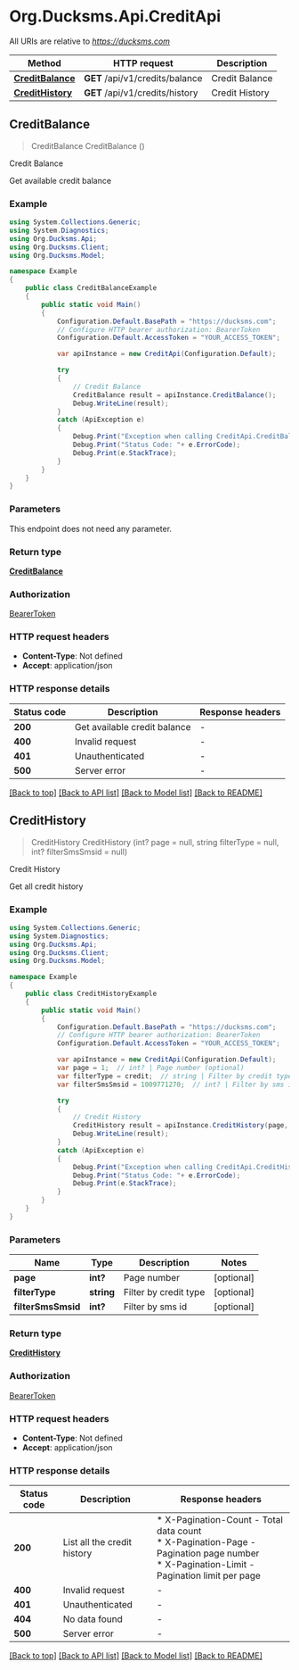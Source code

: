 # Org.Ducksms.Api.CreditApi

All URIs are relative to *https://ducksms.com*

Method | HTTP request | Description
------------- | ------------- | -------------
[**CreditBalance**](CreditApi.md#creditbalance) | **GET** /api/v1/credits/balance | Credit Balance
[**CreditHistory**](CreditApi.md#credithistory) | **GET** /api/v1/credits/history | Credit History



## CreditBalance

> CreditBalance CreditBalance ()

Credit Balance

Get available credit balance

### Example

```csharp
using System.Collections.Generic;
using System.Diagnostics;
using Org.Ducksms.Api;
using Org.Ducksms.Client;
using Org.Ducksms.Model;

namespace Example
{
    public class CreditBalanceExample
    {
        public static void Main()
        {
            Configuration.Default.BasePath = "https://ducksms.com";
            // Configure HTTP bearer authorization: BearerToken
            Configuration.Default.AccessToken = "YOUR_ACCESS_TOKEN";

            var apiInstance = new CreditApi(Configuration.Default);

            try
            {
                // Credit Balance
                CreditBalance result = apiInstance.CreditBalance();
                Debug.WriteLine(result);
            }
            catch (ApiException e)
            {
                Debug.Print("Exception when calling CreditApi.CreditBalance: " + e.Message );
                Debug.Print("Status Code: "+ e.ErrorCode);
                Debug.Print(e.StackTrace);
            }
        }
    }
}
```

### Parameters

This endpoint does not need any parameter.

### Return type

[**CreditBalance**](CreditBalance.md)

### Authorization

[BearerToken](../README.md#BearerToken)

### HTTP request headers

- **Content-Type**: Not defined
- **Accept**: application/json

### HTTP response details
| Status code | Description | Response headers |
|-------------|-------------|------------------|
| **200** | Get available credit balance |  -  |
| **400** | Invalid request |  -  |
| **401** | Unauthenticated |  -  |
| **500** | Server error |  -  |

[[Back to top]](#)
[[Back to API list]](../README.md#documentation-for-api-endpoints)
[[Back to Model list]](../README.md#documentation-for-models)
[[Back to README]](../README.md)


## CreditHistory

> CreditHistory CreditHistory (int? page = null, string filterType = null, int? filterSmsSmsid = null)

Credit History

Get all credit history

### Example

```csharp
using System.Collections.Generic;
using System.Diagnostics;
using Org.Ducksms.Api;
using Org.Ducksms.Client;
using Org.Ducksms.Model;

namespace Example
{
    public class CreditHistoryExample
    {
        public static void Main()
        {
            Configuration.Default.BasePath = "https://ducksms.com";
            // Configure HTTP bearer authorization: BearerToken
            Configuration.Default.AccessToken = "YOUR_ACCESS_TOKEN";

            var apiInstance = new CreditApi(Configuration.Default);
            var page = 1;  // int? | Page number (optional) 
            var filterType = credit;  // string | Filter by credit type (optional) 
            var filterSmsSmsid = 1009771270;  // int? | Filter by sms id (optional) 

            try
            {
                // Credit History
                CreditHistory result = apiInstance.CreditHistory(page, filterType, filterSmsSmsid);
                Debug.WriteLine(result);
            }
            catch (ApiException e)
            {
                Debug.Print("Exception when calling CreditApi.CreditHistory: " + e.Message );
                Debug.Print("Status Code: "+ e.ErrorCode);
                Debug.Print(e.StackTrace);
            }
        }
    }
}
```

### Parameters


Name | Type | Description  | Notes
------------- | ------------- | ------------- | -------------
 **page** | **int?**| Page number | [optional] 
 **filterType** | **string**| Filter by credit type | [optional] 
 **filterSmsSmsid** | **int?**| Filter by sms id | [optional] 

### Return type

[**CreditHistory**](CreditHistory.md)

### Authorization

[BearerToken](../README.md#BearerToken)

### HTTP request headers

- **Content-Type**: Not defined
- **Accept**: application/json

### HTTP response details
| Status code | Description | Response headers |
|-------------|-------------|------------------|
| **200** | List all the credit history |  * X-Pagination-Count - Total data count <br>  * X-Pagination-Page - Pagination page number <br>  * X-Pagination-Limit - Pagination limit per page <br>  |
| **400** | Invalid request |  -  |
| **401** | Unauthenticated |  -  |
| **404** | No data found |  -  |
| **500** | Server error |  -  |

[[Back to top]](#)
[[Back to API list]](../README.md#documentation-for-api-endpoints)
[[Back to Model list]](../README.md#documentation-for-models)
[[Back to README]](../README.md)

